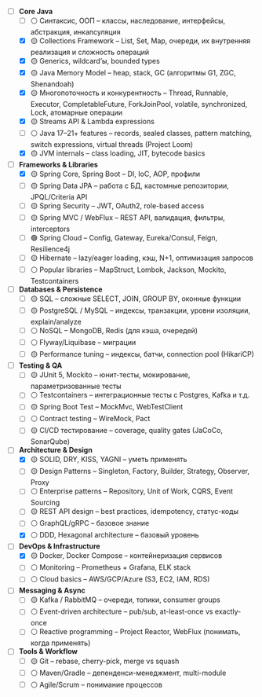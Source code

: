 - [ ] **Core Java**
    - [ ] ⚪ Синтаксис, ООП – классы, наследование, интерфейсы, абстракция, инкапсуляция
    - [x] 🟡 Collections Framework – List, Set, Map, очереди, их внутренняя реализация и сложность операций
    - [x] 🟡 Generics, wildcard’ы, bounded types
    - [x] 🟡 Java Memory Model – heap, stack, GC (алгоритмы G1, ZGC, Shenandoah)
    - [x] 🟡 Многопоточность и конкурентность – Thread, Runnable, Executor, CompletableFuture, ForkJoinPool, volatile, synchronized, Lock, атомарные операции
    - [x] 🟡 Streams API & Lambda expressions
    - [ ] ⚪ Java 17–21+ features – records, sealed classes, pattern matching, switch expressions, virtual threads (Project Loom)
    - [x] 🟡 JVM internals – class loading, JIT, bytecode basics

- [ ] **Frameworks & Libraries**
    - [x] 🟡 Spring Core, Spring Boot – DI, IoC, AOP, профили
    - [ ] 🟡 Spring Data JPA – работа с БД, кастомные репозитории, JPQL/Criteria API
    - [ ] 🟡 Spring Security – JWT, OAuth2, role-based access
    - [ ] 🟡 Spring MVC / WebFlux – REST API, валидация, фильтры, interceptors
    - [ ] 🟢 Spring Cloud – Config, Gateway, Eureka/Consul, Feign, Resilience4j
    - [ ] 🟡 Hibernate – lazy/eager loading, кэш, N+1, оптимизация запросов
    - [ ] ⚪ Popular libraries – MapStruct, Lombok, Jackson, Mockito, Testcontainers

- [ ] **Databases & Persistence**
    - [ ] 🟡 SQL – сложные SELECT, JOIN, GROUP BY, оконные функции
    - [ ] 🟡 PostgreSQL / MySQL – индексы, транзакции, уровни изоляции, explain/analyze
    - [ ] ⚪ NoSQL – MongoDB, Redis (для кэша, очередей)
    - [ ] ⚪ Flyway/Liquibase – миграции
    - [ ] 🟡 Performance tuning – индексы, батчи, connection pool (HikariCP)

- [ ] **Testing & QA**
    - [ ] 🟡 JUnit 5, Mockito – юнит-тесты, мокирование, параметризованные тесты
    - [ ] ⚪ Testcontainers – интеграционные тесты с Postgres, Kafka и т.д.
    - [ ] 🟡 Spring Boot Test – MockMvc, WebTestClient
    - [ ] ⚪ Contract testing – WireMock, Pact
    - [ ] 🟡 CI/CD тестирование – coverage, quality gates (JaCoCo, SonarQube)

- [ ] **Architecture & Design**
    - [x] 🟡 SOLID, DRY, KISS, YAGNI – уметь применять
    - [ ] 🟡 Design Patterns – Singleton, Factory, Builder, Strategy, Observer, Proxy
    - [ ] ⚪ Enterprise patterns – Repository, Unit of Work, CQRS, Event Sourcing
    - [ ] 🟡 REST API design – best practices, idempotency, статус-коды
    - [ ] ⚪ GraphQL/gRPC – базовое знание
    - [x] ⚪ DDD, Hexagonal architecture – базовый уровень

- [ ] **DevOps & Infrastructure**
    - [x] 🟡 Docker, Docker Compose – контейнеризация сервисов
    - [ ] ⚪ Monitoring – Prometheus + Grafana, ELK stack
    - [ ] ⚪ Cloud basics – AWS/GCP/Azure (S3, EC2, IAM, RDS)

- [ ] **Messaging & Async**
    - [ ] 🟡 Kafka / RabbitMQ – очереди, топики, consumer groups
    - [ ] ⚪ Event-driven architecture – pub/sub, at-least-once vs exactly-once
    - [ ] ⚪ Reactive programming – Project Reactor, WebFlux (понимать, когда применять)

- [ ] **Tools & Workflow**
    - [ ] 🟡 Git – rebase, cherry-pick, merge vs squash
    - [ ] ⚪ Maven/Gradle – депенденси-менеджмент, multi-module
    - [ ] ⚪ Agile/Scrum – понимание процессов